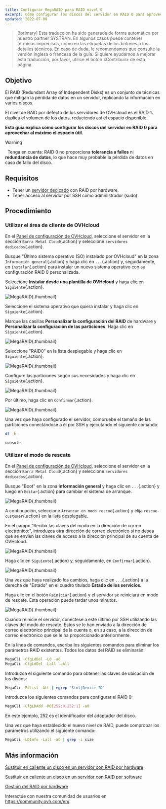 ```yaml
---
title: Configurar MegaRAID para RAID nivel 0
excerpt: Cómo configurar los discos del servidor en RAID 0 para aprovechar al máximo el espacio útil
updated: 2022-07-08
---
```


> [!primary]
> Esta traducción ha sido generada de forma automática por nuestro partner SYSTRAN. En algunos casos puede contener términos imprecisos, como en las etiquetas de los botones o los detalles técnicos. En caso de duda, le recomendamos que consulte la versión inglesa o francesa de la guía. Si quiere ayudarnos a mejorar esta traducción, por favor, utilice el botón «Contribuir» de esta página.
> 

## Objetivo

El RAID (Redundant Array of Independent Disks) es un conjunto de técnicas que mitigan la pérdida de datos en un servidor, replicando la información en varios discos.

El nivel de RAID por defecto de los servidores de OVHcloud es el RAID 1. duplica el volumen de los datos, reduciendo así el espacio disponible.

**Esta guía explica cómo configurar los discos del servidor en RAID 0 para aprovechar al máximo el espacio útil.**

> [!warning]
> 
> Tenga en cuenta: RAID 0 no proporciona **tolerancia a fallos** ni **redundancia de datos**, lo que hace muy probable la pérdida de datos en caso de fallo del disco.
>

## Requisitos

- Tener un [servidor dedicado](https://www.ovhcloud.com/es/bare-metal/) con RAID por hardware.
- Tener acceso al servidor por SSH como administrador (sudo).

## Procedimiento

### Utilizar el área de cliente de OVHcloud

En el [Panel de configuración de OVHcloud](https://ca.ovh.com/auth/?action=gotomanager&from=https://www.ovh.com/world/&ovhSubsidiary=ws), seleccione el servidor en la sección `Barra Metal Cloud`{.action} y seleccione `servidores dedicados`{.action}. 

Busque "Último sistema operativo (SO) instalado por OVHcloud" en la zona `Información general`{.action} y haga clic en `...`{.action} y, seguidamente, en `Instalar`{.action} para instalar un nuevo sistema operativo con su configuración RAID 0 personalizada.

Seleccione **Instalar desde una plantilla de OVHcloud** y haga clic en `Siguiente`{.action}.

![MegaRAID](images/server_installation_raid0_1.png){.thumbnail}

Seleccione el sistema operativo que quiera instalar y haga clic en `Siguiente`{.action}.

Marque las casillas **Personalizar la configuración del RAID** de hardware y **Personalizar la configuración de las particiones**. Haga clic en `Siguiente`{.action}.

![MegaRAID](images/server_installation_raid0_2.png){.thumbnail}

Seleccione "RAID0" en la lista desplegable y haga clic en `Siguiente`{.action}.

![MegaRAID](images/server_installation_raid0_3.png){.thumbnail}

Configure las particiones según sus necesidades y haga clic en `Siguiente`{.action}.

![MegaRAID](images/server_installation_raid0_4.png){.thumbnail}

Por último, haga clic en `Confirmar`{.action}.

![MegaRAID](images/server_installation_raid0_5.png){.thumbnail}

Una vez que haya configurado el servidor, compruebe el tamaño de las particiones conectándose a él por SSH y ejecutando el siguiente comando:

```sh
df -h
```

```console```

### Utilizar el modo de rescate

En el [Panel de configuración de OVHcloud](https://ca.ovh.com/auth/?action=gotomanager&from=https://www.ovh.com/world/&ovhSubsidiary=ws), seleccione el servidor en la sección `Barra Metal Cloud`{.action} y seleccione `servidores dedicados`{.action}.

Busque "Boot" en la zona **Información general** y haga clic en `...`{.action} y luego en `Editar`{.action} para cambiar el sistema de arranque.

![MegaRAID](images/rescue_mode_raid0_1.png){.thumbnail}

A continuación, seleccione `Arrancar en modo rescue`{.action} y elija `rescue-customer`{.action} en la lista desplegable.

En el campo "Recibir las claves del modo en la dirección de correo electrónico:", introduzca otra dirección de correo electrónico si no desea que se envíen las claves de acceso a la dirección principal de su cuenta de OVHcloud.

![MegaRAID](images/rescue_mode_raid0_2.png){.thumbnail}

Haga clic en `Siguiente`{.action} y, seguidamente, en `Confirmar`{.action}.

![MegaRAID](images/rescue_mode_raid0_3.png){.thumbnail}

Una vez que haya realizado los cambios, haga clic en `...`{.action} a la derecha de "Estado" en el cuadro titulado **Estado de los servicios.** 

Haga clic en el botón `Reiniciar`{.action} y el servidor se reiniciará en modo de rescate. Esta operación puede tardar unos minutos. 

![MegaRAID](images/server_installation_raid0_6.png){.thumbnail}

Cuando reinicie el servidor, conéctese a este último por SSH utilizando las claves del modo de rescate. Estos se le han enviado a la dirección de correo electrónico principal de la cuenta o, en su caso, a la dirección de correo electrónico que se le ha proporcionado anteriormente.

En la línea de comandos, escriba los siguientes comandos para eliminar los parámetros RAID existentes. Todos los datos del RAID se eliminarán:

```sh
MegaCli -CfgLdDel -L0 -a0
MegaCli -CfgLdDel -Lall -aAll
```

Introduzca el siguiente comando para obtener las claves de ubicación de los discos:

```sh
MegaCli -PdList -ALL | egrep "Slot|Device ID"
```

Introduzca los siguientes comandos para configurar el RAID 0:

```sh
MegaCli -CfgLDAdd -R0[252:0,252:1] -a0
```

En este ejemplo, 252 es el identificador del adaptador del disco.

Una vez que haya establecido el nuevo nivel de RAID, puede comprobar los parámetros utilizando el siguiente comando:

```sh
MegaCli -LDInfo -Lall -a0 | grep -i size
```

## Más información

[Sustituir en caliente un disco en un servidor con RAID por hardware](/pages/bare_metal_cloud/dedicated_servers/hotswap_raid_hard)

[Sustituir en caliente un disco en un servidor con RAID por software](/pages/bare_metal_cloud/dedicated_servers/hotswap_raid_soft)

[Gestión del RAID por hardware](/pages/bare_metal_cloud/dedicated_servers/raid_hard)

Interactúe con nuestra comunidad de usuarios en <https://community.ovh.com/en/>.
